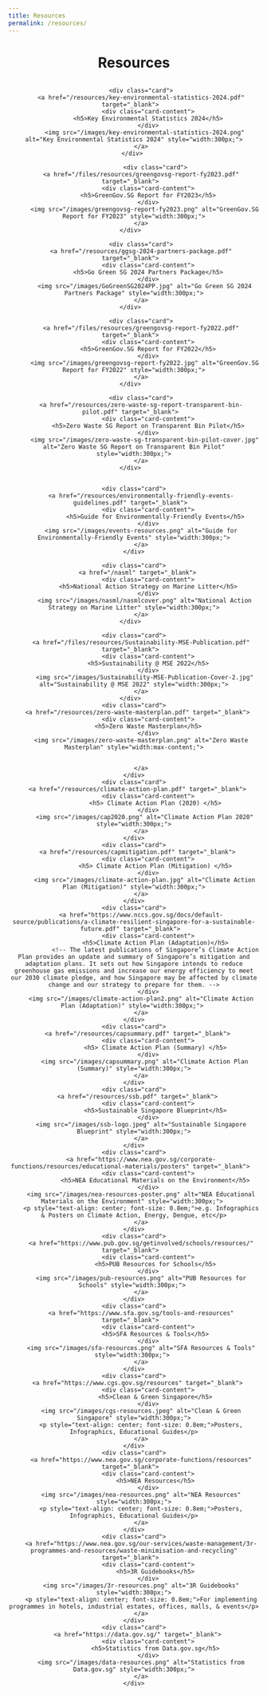 ```yaml
---
title: Resources
permalink: /resources/
---
```

<style>
/*--------------------------------------------------------------
DAVID: START OF ISSUES PAGE CARDS FLEXBOX LAYOUT AND STYLES
--------------------------------------------------------------*/
/* refrain from using pure img selector as it changes the MSE logo size */

#resources-container > div > div > a > img {
    display: block;
    border: 0;
    max-width: 180px;
    max-height: auto;
    padding: 1em;
    border-radius: 15px 15px 0px 0px;
}

.card {
    flex: 1 0 500px;
    box-sizing: border-box;
    margin: 1em 0.5em;
    background: white;
    margin-bottom: 1em;
    border: 0.13em solid rgba(0,0,0,.1);
    border-radius: 15px;
    /* box-shadow: 2px 2px 6px 0px  rgba(0,0,0,0.3); */
}

.card a {
    color: inherit;
    text-decoration: none; /* no underline */
}

.card p,
.card-content h5 {
    padding: 1em;
    margin-top: 0.5em;
    margin-bottom: .5em;
    /* font-weight: bold; */
    color: inherit;
    text-decoration: none;
}

.card:hover {
    transition: all 0s ease-out;
    box-shadow: 0px 4px 8px rgba(38, 38, 38, 0.2);
    top: -4px;
    border: 2px solid #cccccc;
    background-color: white;
}

.card a:hover {
    color: black;
    text-decoration: none; /* no underline */
}

/* Flexbox stuff */

.cards {
    display: flex;
    flex-wrap: wrap;
    margin: 0 auto;
    /* padding: 0 1em; */
    text-align: center;
 }

@media screen and (min-width: 40em) {
  .card {
    max-width: calc(50% -  1em);
  }
}

@media screen and (min-width: 60em) {
  .card {
    max-width: calc(33% - 1em);
  }
}

@media screen and (min-width: 52em) {
  .img {
    max-width: 52em;
  }
}

@media screen and (max-width : 480px) {
	.card { 
    max-width: 100%; }
}

/*--------------------------------------------------------------
DAVID: END OF ISSUES PAGE CARDS FLEXBOX LAYOUT AND STYLES
--------------------------------------------------------------*/
</style>

<div id="resources-container">
<h1 style="text-align:center"><b>Resources</b></h1>
<div class="cards">

		<div class="card">
        <a href="/resources/key-environmental-statistics-2024.pdf" target="_blank">  
            <div class="card-content">
            <h5>Key Environmental Statistics 2024</h5>
            </div>
          <img src="/images/key-environmental-statistics-2024.png" alt="Key Environmental Statistics 2024" style="width:300px;">
        </a>
    </div> 

                <div class="card">
        <a href="/files/resources/greengovsg-report-fy2023.pdf" target="_blank">  
            <div class="card-content">
            <h5>GreenGov.SG Report for FY2023</h5>
            </div>
          <img src="/images/greengovsg-report-fy2023.png" alt="GreenGov.SG Report for FY2023" style="width:300px;">
        </a>
    </div>  

		<div class="card">
        <a href="/resources/ggsg-2024-partners-package.pdf" target="_blank">  
            <div class="card-content">
            <h5>Go Green SG 2024 Partners Package</h5>
            </div>
          <img src="/images/GoGreenSG2024PP.jpg" alt="Go Green SG 2024 Partners Package" style="width:300px;">
        </a>
    </div>  
    
		<div class="card">
        <a href="/files/resources/greengovsg-report-fy2022.pdf" target="_blank">  
            <div class="card-content">
            <h5>GreenGov.SG Report for FY2022</h5>
            </div>
          <img src="/images/greengovsg-report-fy2022.jpg" alt="GreenGov.SG Report for FY2022" style="width:300px;">
        </a>
    </div>  
	
		<div class="card">
        <a href="/resources/zero-waste-sg-report-transparent-bin-pilot.pdf" target="_blank">  
            <div class="card-content">
            <h5>Zero Waste SG Report on Transparent Bin Pilot</h5>
            </div>
          <img src="/images/zero-waste-sg-transparent-bin-pilot-cover.jpg" alt="Zero Waste SG Report on Transparent Bin Pilot" style="width:300px;">
        </a>
    </div>  
    
	
    <div class="card">
        <a href="/resources/environmentally-friendly-events-guidelines.pdf" target="_blank">  
            <div class="card-content">
                <h5>Guide for Environmentally-Friendly Events</h5>
            </div>
        <img src="/images/events-resources.png" alt="Guide for Environmentally-Friendly Events" style="width:300px;">
        </a>
    </div>
	
	<div class="card">
        <a href="/nasml" target="_blank">  
            <div class="card-content">
            <h5>National Action Strategy on Marine Litter</h5>
            </div>
          <img src="/images/nasml/nasmlcover.png" alt="National Action Strategy on Marine Litter" style="width:300px;">
        </a>
    </div>	
	
	<div class="card">
        <a href="/files/resources/Sustainability-MSE-Publication.pdf" target="_blank">  
            <div class="card-content">
            <h5>Sustainability @ MSE 2022</h5>
            </div>
          <img src="/images/Sustainability-MSE-Publication-Cover-2.jpg" alt="Sustainability @ MSE 2022" style="width:300px;">
        </a>
    </div>  
    <div class="card">
        <a href="/resources/zero-waste-masterplan.pdf" target="_blank">  
            <div class="card-content">
            <h5>Zero Waste Masterplan</h5>
            </div>
        <img src="/images/zero-waste-masterplan.png" alt="Zero Waste Masterplan" style="width:max-content;">
<!-- <p>The Zero Waste Masterplan sets a new waste reduction target for Singapore – to reduce the waste sent to Semakau Landfill each day by 30% by 2030. This will help to extend Semakau Landfill’s lifespan beyond 2035, when it is estimated to reach capacity. Find out what other efforts we are pursuing to build climate, resource and economic resilience in Singapore!</p> -->
        </a>
    </div>
    <div class="card">
        <a href="/resources/climate-action-plan.pdf" target="_blank">  
            <div class="card-content">
                <h5> Climate Action Plan (2020) </h5>
            </div>
          <img src="/images/cap2020.png" alt="Climate Action Plan 2020" style="width:300px;">
        </a>
    </div>
    <div class="card">
        <a href="/resources/capmitigation.pdf" target="_blank">  
            <div class="card-content">
                <h5> Climate Action Plan (Mitigation) </h5>
            </div>
          <img src="/images/climate-action-plan.jpg" alt="Climate Action Plan (Mitigation)" style="width:300px;">
        </a>
    </div>
    <div class="card">
        <a href="https://www.nccs.gov.sg/docs/default-source/publications/a-climate-resilient-singapore-for-a-sustainable-future.pdf" target="_blank">  
            <div class="card-content">
                <h5>Climate Action Plan (Adaptation)</h5>
                <!-- The latest publications of Singapore’s Climate Action Plan provides an update and summary of Singapore’s mitigation and adaptation plans. It sets out how Singapore intends to reduce greenhouse gas emissions and increase our energy efficiency to meet our 2030 climate pledge, and how Singapore may be affected by climate change and our strategy to prepare for them. -->
            </div>
        <img src="/images/climate-action-plan2.png" alt="Climate Action Plan (Adaptation)" style="width:300px;"> 
        </a>
    </div>
    <div class="card">
        <a href="/resources/capsummary.pdf" target="_blank">  
            <div class="card-content">
                <h5> Climate Action Plan (Summary) </h5>
            </div>
          <img src="/images/capsummary.png" alt="Climate Action Plan (Summary)" style="width:300px;">
        </a>
    </div>
    <div class="card">
        <a href="/resources/ssb.pdf" target="_blank">  
            <div class="card-content">
                <h5>Sustainable Singapore Blueprint</h5>
            </div>
        <img src="/images/ssb-logo.jpeg" alt="Sustainable Singapore Blueprint" style="width:300px;">
        </a>
    </div>
    <div class="card">
        <a href="https://www.nea.gov.sg/corporate-functions/resources/educational-materials/posters" target="_blank">  
            <div class="card-content">
                <h5>NEA Educational Materials on the Environment</h5>
            </div>
        <img src="/images/nea-resources-poster.png" alt="NEA Educational Materials on the Environment" style="width:300px;"> 
        <p style="text-align: center; font-size: 0.8em;">e.g. Infographics & Posters on Climate Action, Energy, Dengue, etc</p>
        </a>
    </div>
    <div class="card">
        <a href="https://www.pub.gov.sg/getinvolved/schools/resources/" target="_blank">  
            <div class="card-content">
                <h5>PUB Resources for Schools</h5>
            </div>
        <img src="/images/pub-resources.png" alt="PUB Resources for Schools" style="width:300px;"> 
        </a>
    </div>
    <div class="card">
        <a href="https://www.sfa.gov.sg/tools-and-resources" target="_blank">  
            <div class="card-content">
                <h5>SFA Resources & Tools</h5>
            </div>
        <img src="/images/sfa-resources.png" alt="SFA Resources & Tools" style="width:300px;"> 
        </a>
    </div>
    <div class="card">
        <a href="https://www.cgs.gov.sg/resources" target="_blank">  
            <div class="card-content">
                <h5>Clean & Green Singapore</h5>
            </div>
        <img src="/images/cgs-resources.jpeg" alt="Clean & Green Singapore" style="width:300px;">
        <p style="text-align: center; font-size: 0.8em;">Posters, Infographics, Educational Guides</p>
        </a>
    </div>
    <div class="card">
        <a href="https://www.nea.gov.sg/corporate-functions/resources" target="_blank">  
            <div class="card-content">
                <h5>NEA Resources</h5>
            </div>
        <img src="/images/nea-resources.png" alt="NEA Resources" style="width:300px;">
        <p style="text-align: center; font-size: 0.8em;">Posters, Infographics, Educational Guides</p>
        </a>
    </div>
    <div class="card">
        <a href="https://www.nea.gov.sg/our-services/waste-management/3r-programmes-and-resources/waste-minimisation-and-recycling" target="_blank">  
            <div class="card-content">
                <h5>3R Guidebooks</h5>
            </div>
        <img src="/images/3r-resources.png" alt="3R Guidebooks" style="width:300px;">
        <p style="text-align: center; font-size: 0.8em;">For implementing programmes in hotels, industrial estates, offices, malls, & events</p>
        </a>
    </div>
    <div class="card">
        <a href="https://data.gov.sg/" target="_blank">  
            <div class="card-content">
                <h5>Statistics from Data.gov.sg</h5>
            </div>
        <img src="/images/data-resources.png" alt="Statistics from Data.gov.sg" style="width:300px;">
        </a>
    </div>
</div>
<!-- container end dic -->
</div>
